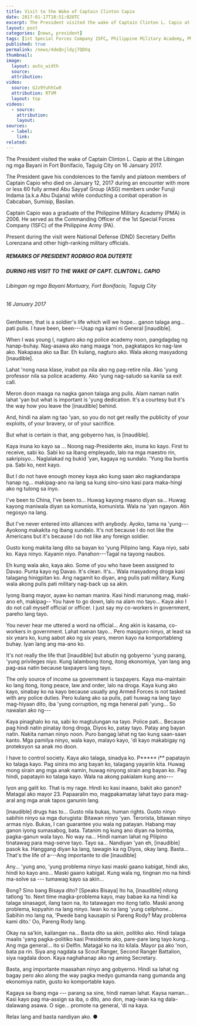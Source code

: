 ```yaml
---
title: Visit to the Wake of Captain Clinton Capio
date: 2017-01-17T18:51:02UTC
excerpt: The President visited the wake of Captain Clinton L. Capio at the Libingan ng mga Bayani in Fort Bonifacio, Taguig City on 16 January 2017.
layout: post
categories: [news, president]
tags: [1st Special Forces Company 1SFC, Philippine Military Academy, PMA, Furuji Indama, Abu Dujana]
published: true
permalink: /news/4deQnjldyj7QDXq
thumbnail:
image:
  layout: auto_width
  source: 
  attribution: 
video:
  source: GJz9YuhhCw0
  attribution: RTVM
  layout: top
videos:
  - source: 
    attribution: 
    layout: 
sources:
  - label:
    link:
related:
---
```


The President visited the wake of Captain Clinton L. Capio at the Libingan ng mga Bayani in Fort Bonifacio, Taguig City on 16 January 2017.

The President gave his condolences to the family and platoon members of Captain Capio who died on January 12, 2017 during an encounter with more or less 60 fully armed Abu Sayyaf Group (ASG) members under Furuji Indama (a.k.a Abu Dujana) while conducting a combat operation in Cabcaban, Sumisip, Basilan.

Captain Capio was a graduate of the Philippine Military Academy (PMA) in 2006. He served as the Commanding Officer of the 1st Special Forces Company (1SFC) of the Philippine Army (PA).

Present during the visit were National Defense (DND) Secretary Delfin Lorenzana and other high-ranking military officials.

##### REMARKS OF PRESIDENT RODRIGO ROA DUTERTE

##### DURING HIS VISIT TO THE WAKE OF CAPT. CLINTON L. CAPIO

###### Libingan ng mga Bayani Mortuary, Fort Bonifacio, Taguig City

###### 16 January 2017

Gentlemen, that is a soldier's life which will we hope... ganon talaga ang... pati pulis. I have been, been---Usap nga kami ni General [inaudible].

When I was young I, nagturo ako ng police academy noon, pangdagdag ng hanap-buhay. Nag-asawa ako nang maaga 'non, pagkatapos ko nag-law ako. Nakapasa ako sa Bar. Eh kulang, nagturo ako. Wala akong masyadong [inaudible].

Lahat 'nong nasa klase, inabot pa nila ako ng pag-retire nila. Ako 'yung professor nila sa police academy. Ako 'yung nag-saludo sa kanila sa exit call.

Meron doon maaga na nagka ganon talaga ang pulis. Alam naman natin lahat 'yan but what is important is 'yung dedication. It's a courtesy but it's the way how you leave the [inaudible] behind.

And, hindi na alam ng tao 'yan, so you do not get really the publicity of your exploits, of your bravery, or of your sacrifice.

But what is certain is that, ang gobyerno has, is [inaudible].

Kaya inuna ko kayo sa ... Noong nag-Presidente ako, inuna ko kayo. First to receive, sabi ko. Sabi ko sa ibang empleyado, lalo na mga maestro rin, sakripisyo... Naglalakad ng bukid 'yan, kagaya ng sundalo. 'Yung iba buntis pa. Sabi ko, next kayo.

But I do not have enough money kaya ako kung saan ako nagkandarapa hanap ng... makipag-ano na lang sa kung sino-sino kasi para maka-hingi ako ng tulong sa inyo.

I've been to China, I've been to... Huwag kayong maano diyan sa... Huwag kayong maniwala diyan sa komunista, komunista. Wala na 'yan ngayon. Atin negosyo na lang.

But I've never entered into alliances with anybody. Ayoko, tama na 'yung---Ayokong makakita ng ibang sundalo. It's not because I do not like the Americans but it's because I do not like any foreign soldier.

Gusto kong makita lang dito sa bayan ko 'yung Pilipino lang. Kaya niyo, sabi ko. Kaya ninyo. Kayanin niyo. Panahon---Tagal na tayong naubos.

Eh kung wala ako, kaya ako. Some of you who have been assigned to Davao. Punta kayo ng Davao. It's clean. It's... Wala masyadong droga kasi talagang hinigpitan ko. Ang nagamit ko diyan, ang pulis pati military. Kung wala akong pulis pati military nag-back up sa akin.

Iyong ibang mayor, ayaw ko naman manira. Kasi hindi marunong mag, maki-ano eh, makipag-- You have to go down, lalo na alam mo tayo... Kaya ako I do not call myself official or officer. I just say my co-workers in government, pareho lang tayo.

You never hear me uttered a word na official... Ang akin is kasama, co-workers in government. Lahat naman tayo... Pero masiguro ninyo, at least sa six years ko, kung aabot ako ng six years, meron kayo na komportableng buhay. Iyan lang ang ma-ano ko.

It's not really the life that [inaudible] but abutin ng gobyerno 'yung parang, 'yung privileges niyo. Kung lalambong itong, itong ekonomiya, 'yan lang ang pag-asa natin because taxpayers lang tayo.

The only source of income sa government is taxpayers. Kaya ma-maintain ko lang itong, itong peace, law and order, lalo na droga. Kaya kung ako kayo, sinabay ko na kayo because usually ang Armed Forces is not tasked with any police duties. Pero kulang ako sa pulis, pati huwag na lang tayo mag-hiyaan dito, iba 'yung corruption, ng mga heneral pati 'yung... So nawalan ako ng---

Kaya pinaghalo ko na, sabi ko magtulungan na tayo. Police pati... Because pag hindi natin pinatay itong droga, Diyos ko, patay tayo. Patay ang bayan natin. Nakita naman ninyo noon. Puro bangag lahat ng tao kung saan-saan kanto. Mga pamilya ninyo, wala kayo, malayo kayo, 'di kayo makabigay ng proteksyon sa anak mo doon.

I have to control society. Kaya ako talaga, sinadya ko. P\*\*\*\*\* i\*\* papatayin ko talaga kayo. Pag sinira mo ang bayan ko, talagang yayariin kita. Huwag mong sirain ang mga anak namin, huwag ninyong sirain ang bayan ko. Pag hindi, papatayin ko talaga kayo. Wala na akong pakialam kung ano---

Iyon ang galit ko. That is my rage. Hindi ko kasi inaano, bakit ako ganon? Matagal ako mayor 23. Papaaralin mo, magpakamatay lahat tayo para mag-aral ang mga anak tapos ganunin lang.

[inaudible] drugs has to... Gusto nila bukas, human rights. Gusto ninyo sabihin ninyo sa mga durugista: Bitawan ninyo 'yan. Terorista, bitawan ninyo armas niyo. Bukas, I can guarantee you wala ng patayan. Habang may ganon iyong sumasabog, bata. Tatanim ng kung ano diyan na bomba, pagka-ganun wala tayo. No way na... Hindi naman lahat ng Pilipino tinatawag para mag-serve tayo. Tayo sa... Nandiyan 'yan eh, [inaudible] pasok ka. Hanggang diyan ka lang, tawagin ka ng Diyos, okay lang. Basta... That's the life of a---Ang importante to die [inaudible]

Any... 'yung ano, 'yung problema ninyo kasi maski gaano kabigat, hindi ako, hindi ko kayo ano... Maski gaano kabigat. Kung wala ng, tingnan mo na hindi ma-solve sa --- tumawag kayo sa akin...

Bong? Sino bang Bisaya dito? [Speaks Bisaya] Ito ha, [inaudible] nitong tatlong 'to. Next time magka-problema kayo, may babae ka na hindi ka talaga sinasagot, ilang taon na, ito tatawagan mo itong tatlo. Maski anong problema, kopyahin na lang ninyo. Iwan ko na lang 'yung cellphone... Sabihin mo lang na, 'Pwede bang kausapin si Pareng Rody? May problema kami dito.' Oo, Pareng Rody lang.

Okay na sa'kin, kailangan na... Basta dito sa akin, politiko ako. Hindi talaga maalis 'yang pagka-politiko kasi Presidente ako, pare-pare lang tayo kung... Ang mga general... ito si Delfin. Matagal ko na ito kilala. Mayor pa ako 'non, bata pa rin. Siya ang nagdala sa Scout Ranger, Second Ranger Battalion, siya nagdala doon. Kaya naghahanap ako ng aming Secretary.

Basta, ang importante maasahan ninyo ang gobyerno. Hindi sa lahat ng bagay pero ako along the way pagka medyo gumanda nang gumanda ang ekonomiya natin, gusto ko komportable kayo.

Kagaya sa ibang mga --- parang sa sine, hindi naman lahat. Kaysa naman... Kasi kayo pag ma-assign sa iba, o dito, ano don, mag-iwan ka ng dala-dalawang asawa. O sige... promote na general, 'di na kaya.

Relax lang and basta nandiyan ako.
&#x25cf;
